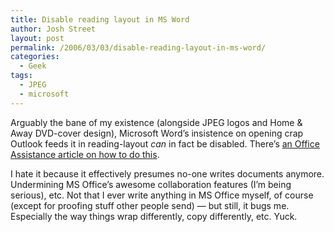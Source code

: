 ```yaml
---
title: Disable reading layout in MS Word
author: Josh Street
layout: post
permalink: /2006/03/03/disable-reading-layout-in-ms-word/
categories:
  - Geek
tags:
  - JPEG
  - microsoft
---
```

Arguably the bane of my existence (alongside JPEG logos and Home & Away DVD-cover design), Microsoft Word&#8217;s insistence on opening crap Outlook feeds it in reading-layout *can* in fact be disabled. There&#8217;s [an Office Assistance article on how to do this][1].

I hate it because it effectively presumes no-one writes documents anymore. Undermining MS Office&#8217;s awesome collaboration features (I&#8217;m being serious), etc. Not that I ever write anything in MS Office myself, of course (except for proofing stuff other people send) &#8212; but still, it bugs me. Especially the way things wrap differently, copy differently, etc. Yuck.

 [1]: http://office.microsoft.com/assistance/hfws.aspx?AssetID=HP010971601033